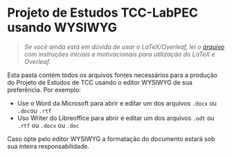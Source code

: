 # Projeto de Estudos TCC-LabPEC usando WYSIWYG

> *Se você ainda está em dúvida de usar o LaTeX/Overleaf, lei o [arquivo](../LaTeXandOverleaf/Fonseca_2020.pdf) com instruções iniciais e motivacionais para utilização do LaTeX e Overleaf.*

Esta pasta contém todos os arquivos fontes necessários para a produção do Projeto de Estudos de TCC usando o editor WYSIWYG de sua preferência. Por exemplo:

* Use o Word da Microsoft para abrir e editar um dos arquivos `.docx` ou `.doc`ou `.rtf`
* Uso Writer do Libreoffice para abrir e editar um dos arquivos `.odt` ou `.rtf` ou `.docx` ou `.doc`

Caso opte pelo editor WYSIWYG a formatação do documento estará sob sua inteira responsabilidade. 

